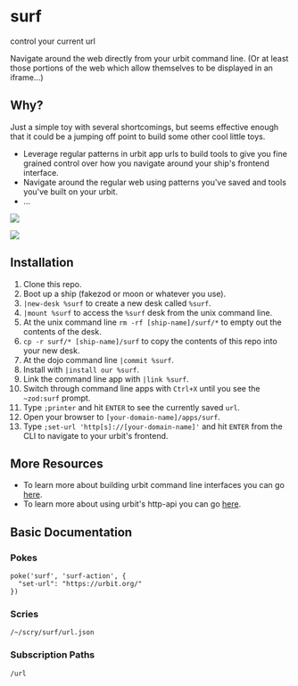 # surf
control your current url

Navigate around the web directly from your urbit command line. (Or at least those portions of the web which allow themselves to be displayed in an iframe...)


## Why?
Just a simple toy with several shortcomings, but seems effective enough that it could be a jumping off point to build some other cool little toys.

- Leverage regular patterns in urbit app urls to build tools to give you fine grained control over how you navigate around your ship's frontend interface.
- Navigate around the regular web using patterns you've saved and tools you've built on your urbit.
- ...

![](https://nyc3.digitaloceanspaces.com/s3.burtonjernigan/dev/surf/surf-ui.png)

![](https://nyc3.digitaloceanspaces.com/s3.burtonjernigan/dev/surf/surf-cli.png)

## Installation
1. Clone this repo.
2. Boot up a ship (fakezod or moon or whatever you use).
4. `|new-desk %surf` to create a new desk called `%surf`.
5. `|mount %surf` to access the `%surf` desk from the unix command line.
6. At the unix command line `rm -rf [ship-name]/surf/*` to empty out the contents of the desk.
7. `cp -r surf/* [ship-name]/surf` to copy the contents of this repo into your new desk.
8. At the dojo command line `|commit %surf`.
9. Install with `|install our %surf`.
10. Link the command line app with `|link %surf`.
11. Switch through command line apps with `Ctrl+X` until you see the `~zod:surf` prompt.
12. Type `;printer` and hit `ENTER` to see the currently saved `url`.
13. Open your browser to `[your-domain-name]/apps/surf`.
14. Type `;set-url 'http[s]://[your-domain-name]'` and hit `ENTER` from the CLI to navigate to your urbit's frontend.

## More Resources
- To learn more about building urbit command line interfaces you can go [here](https://github.com/niblyx-malnus/clibox).
- To learn more about using urbit's http-api you can go [here](https://github.com/niblyx-malnus/hapibox).


## Basic Documentation
### Pokes

```
poke('surf', 'surf-action', {
  "set-url": "https://urbit.org/"
})
```

### Scries

```
/~/scry/surf/url.json
```

### Subscription Paths

```
/url
```
